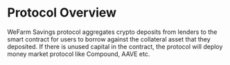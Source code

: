 # Protocol Overview

WeFarm Savings protocol aggregates crypto deposits from lenders to the smart contract for users to borrow against the collateral asset that they deposited. If there is unused capital in the contract, the protocol will deploy money market protocol like Compound, AAVE etc. 
